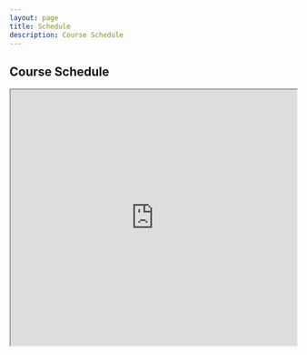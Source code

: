 ```yaml
---
layout: page
title: Schedule
description: Course Schedule
---
```


## Course Schedule

<iframe src="https://docs.google.com/spreadsheets/d/1QKnrgr2_MJ7IrYmTftdoNFpBRdQJFMOiSoR8jTkDc3Y/pubhtml?widget=true&amp;headers=false" width="100%" height="450"></iframe>

